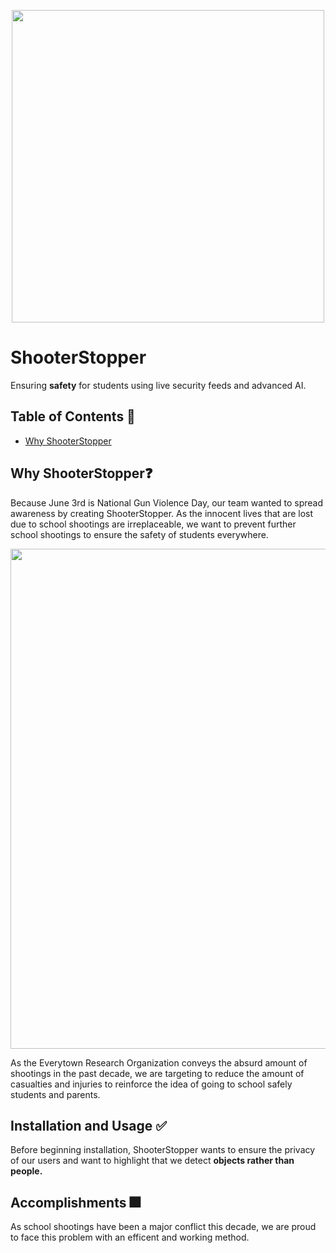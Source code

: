 <p align="center">
  <img src="https://github.com/frankchang1000/ShooterStopper/blob/main/docs/logo.png", width="500"/>
</p>

# ShooterStopper

Ensuring **safety** for students using live security feeds and advanced AI.


## Table of Contents 🧾
* [Why ShooterStopper](#why-shooterstopper)



## Why ShooterStopper❓
Because June 3rd is National Gun Violence Day, our team wanted to spread awareness by creating ShooterStopper. As the innocent lives that are lost due to school shootings are irreplaceable, we want to prevent further school shootings to ensure the safety of students everywhere.

<p align="center">
  <img src="https://github.com/frankchang1000/ShooterStopper/blob/main/docs/slides/statisitics.png", width="800"/>
</p>
As the Everytown Research Organization conveys the absurd amount of shootings in the past decade, we are targeting to reduce the amount of casualties and injuries to reinforce the idea of going to school safely students and parents.







## Installation and Usage ✅
Before beginning installation, ShooterStopper wants to ensure the privacy of our users and want to highlight that we detect **objects rather than people.**

## Accomplishments 🎆

As school shootings have been a major conflict this decade, we are proud to face this problem with an efficent and working method.

